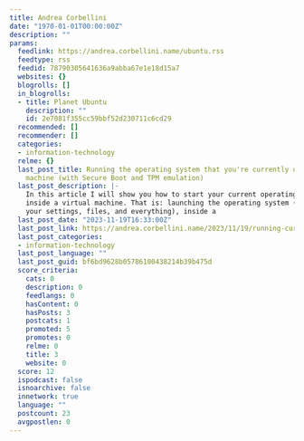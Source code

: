 ```yaml
---
title: Andrea Corbellini
date: "1970-01-01T00:00:00Z"
description: ""
params:
  feedlink: https://andrea.corbellini.name/ubuntu.rss
  feedtype: rss
  feedid: 78790305641636a9abba67e1e18d15a7
  websites: {}
  blogrolls: []
  in_blogrolls:
  - title: Planet Ubuntu
    description: ""
    id: 2e7081f355cc59bbf52d230711c6cd29
  recommended: []
  recommender: []
  categories:
  - information-technology
  relme: {}
  last_post_title: Running the operating system that you're currently using in a virtual
    machine (with Secure Boot and TPM emulation)
  last_post_description: |-
    In this article I will show you how to start your current operating system
    inside a virtual machine. That is: launching the operating system (with all
    your settings, files, and everything), inside a
  last_post_date: "2023-11-19T16:33:00Z"
  last_post_link: https://andrea.corbellini.name/2023/11/19/running-current-os-inside-vm/
  last_post_categories:
  - information-technology
  last_post_language: ""
  last_post_guid: bf6bd9628b05786100438214b39b475d
  score_criteria:
    cats: 0
    description: 0
    feedlangs: 0
    hasContent: 0
    hasPosts: 3
    postcats: 1
    promoted: 5
    promotes: 0
    relme: 0
    title: 3
    website: 0
  score: 12
  ispodcast: false
  isnoarchive: false
  innetwork: true
  language: ""
  postcount: 23
  avgpostlen: 0
---
```

